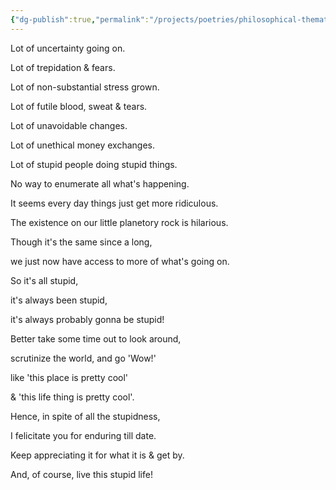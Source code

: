 ```yaml
---
{"dg-publish":true,"permalink":"/projects/poetries/philosophical-thematic/stupid-life/","created":"2025-03-05T19:14:07.977+05:30","updated":"2025-03-05T19:15:36.199+05:30"}
---
```


Lot of uncertainty going on.

Lot of trepidation & fears.

Lot of non-substantial stress grown.

Lot of futile blood, sweat & tears.

Lot of unavoidable changes.

Lot of unethical money exchanges.

Lot of stupid people doing stupid things.

No way to enumerate all what's happening.

It seems every day things just get more ridiculous.

The existence on our little planetory rock is hilarious.

Though it's the same since a long,

we just now have access to more of what's going on.

So it's all stupid,

it's always been stupid,

it's always probably gonna be stupid!

Better take some time out to look around,

scrutinize the world, and go 'Wow!'

like 'this place is pretty cool'

& 'this life thing is pretty cool'.

Hence, in spite of all the stupidness,

I felicitate you for enduring till date.

Keep appreciating it for what it is & get by.

And, of course, live this stupid life!